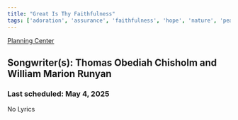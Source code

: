 ```yaml
---
title: "Great Is Thy Faithfulness"
tags: ['adoration', 'assurance', 'faithfulness', 'hope', 'nature', 'peace']
---
```


[Planning Center](https://services.planningcenteronline.com/songs/12163444)

## Songwriter(s): Thomas Obediah Chisholm and William Marion Runyan
### Last scheduled: May 4, 2025          

No Lyrics
